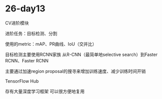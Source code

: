 # 26-day13

CV进阶模块

进阶任务：目标检测、分割

使用的metric：mAP、PR曲线、IoU（交并比）

目标检测主要使用RCNN家族 从R-CNN（最简单地selective search）到Faster RCNN、Faster RCNN 

主要通过加速region proposal的搜寻来增加训练速度、减少训练时间开销

TensorFlow Hub

存有大量深度学习框架 可以很方便地复用